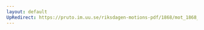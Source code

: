 ```yaml
---
layout: default
UpRedirect: https://pruto.im.uu.se/riksdagen-motions-pdf/1868/mot_1868__ak__167/mot_1868__ak__167-002.pdf
---
```

